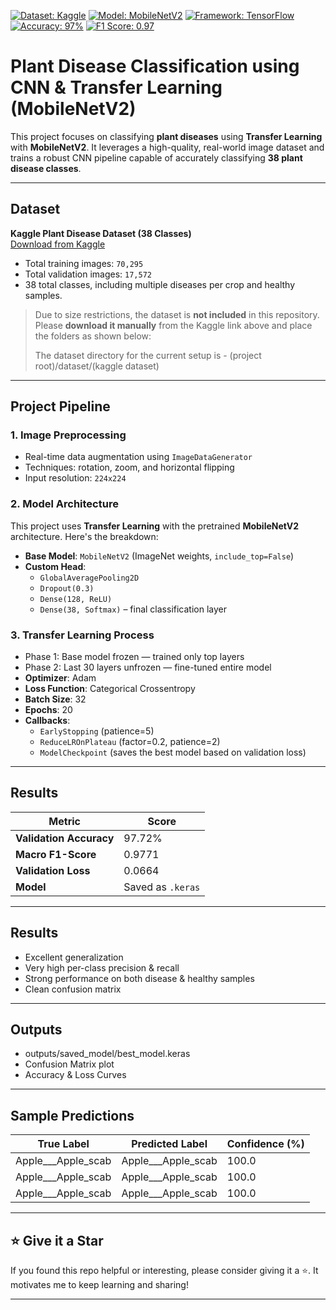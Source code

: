 [![Dataset: Kaggle](https://img.shields.io/badge/Dataset-Kaggle-blueviolet)](https://www.kaggle.com/datasets/vipoooool/new-plant-diseases-dataset/data)
[![Model: MobileNetV2](https://img.shields.io/badge/Model-MobileNetV2-brightgreen)](https://arxiv.org/abs/1801.04381)
[![Framework: TensorFlow](https://img.shields.io/badge/Framework-TensorFlow-orange)](https://www.tensorflow.org/)
[![Accuracy: 97%](https://img.shields.io/badge/Accuracy-97%25-success)](#-results)
[![F1 Score: 0.97](https://img.shields.io/badge/Macro%20F1--Score-0.97-blue)](#-results)

# Plant Disease Classification using CNN & Transfer Learning (MobileNetV2)
This project focuses on classifying **plant diseases** using **Transfer Learning** with **MobileNetV2**. It leverages a high-quality, real-world image dataset and trains a robust CNN pipeline capable of accurately classifying **38 plant disease classes**.

---

## Dataset
**Kaggle Plant Disease Dataset (38 Classes)**  
[Download from Kaggle](https://www.kaggle.com/datasets/vipoooool/new-plant-diseases-dataset/data)  

- Total training images: `70,295`  
- Total validation images: `17,572`  
- 38 total classes, including multiple diseases per crop and healthy samples.

> Due to size restrictions, the dataset is **not included** in this repository.  
> Please **download it manually** from the Kaggle link above and place the folders as shown below:
> 
> The dataset directory for the current setup is - (project root)/dataset/(kaggle dataset)

---
## Project Pipeline

### 1. **Image Preprocessing**
- Real-time data augmentation using `ImageDataGenerator`
- Techniques: rotation, zoom, and horizontal flipping
- Input resolution: `224x224`

### 2. **Model Architecture**
This project uses **Transfer Learning** with the pretrained **MobileNetV2** architecture. Here's the breakdown:

- **Base Model**: `MobileNetV2` (ImageNet weights, `include_top=False`)
- **Custom Head**:
  - `GlobalAveragePooling2D`
  - `Dropout(0.3)`
  - `Dense(128, ReLU)`
  - `Dense(38, Softmax)` – final classification layer

### 3. Transfer Learning Process
- Phase 1: Base model frozen — trained only top layers
- Phase 2: Last 30 layers unfrozen — fine-tuned entire model
- **Optimizer**: Adam
- **Loss Function**: Categorical Crossentropy
- **Batch Size**: 32
- **Epochs**: 20
- **Callbacks**:
  - `EarlyStopping` (patience=5)
  - `ReduceLROnPlateau` (factor=0.2, patience=2)
  - `ModelCheckpoint` (saves the best model based on validation loss)

---

## Results

| Metric                  | Score |
|-------------------------|-------|
| **Validation Accuracy** | 97.72% |
| **Macro F1-Score**      | 0.9771  |
| **Validation Loss**     | 0.0664 |
| **Model**               | Saved as `.keras` |

---

## Results
- Excellent generalization
- Very high per-class precision & recall
- Strong performance on both disease & healthy samples
- Clean confusion matrix

---

## Outputs
- outputs/saved_model/best_model.keras
- Confusion Matrix plot
- Accuracy & Loss Curves

---

## Sample Predictions

| True Label             | Predicted Label         | Confidence (%) |
|------------------------|-------------------------|----------------|
| Apple___Apple_scab     | Apple___Apple_scab      | 100.0          |
| Apple___Apple_scab     | Apple___Apple_scab      | 100.0          |
| Apple___Apple_scab     | Apple___Apple_scab      | 100.0          |

---

## ⭐️ Give it a Star

If you found this repo helpful or interesting, please consider giving it a ⭐️. It motivates me to keep learning and sharing!

---

